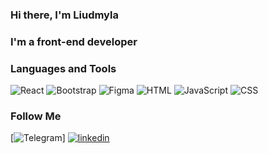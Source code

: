 ### Hi there, I'm Liudmyla

### I'm a front-end developer

### Languages and Tools
![React](https://img.shields.io/badge/-React-<COLOR>?style=for-the-badge&logo=react)
![Bootstrap](https://img.shields.io/badge/-Bootstrap-blue?style=for-the-badge&logo=Bootstrap)
![Figma](https://img.shields.io/badge/-Figma-yellowgreen?style=for-the-badge&logo=Figma)
![HTML](https://img.shields.io/badge/-HTML-ff69b4?style=for-the-badge&logo=html)
![JavaScript](https://img.shields.io/badge/-JavaScript-9cf?style=for-the-badge&logo=JavaScript)
![CSS](https://img.shields.io/badge/-CSS-blueviolet?style=for-the-badge&logo=CSS)


### Follow Me
[![Telegram](https://img.shields.io/badge/-Telegram-<COLOR>?style=for-the-badge&logo=telegram)]
[![linkedin](https://img.shields.io/badge/-Linkedin-blue?style=for-the-badge&logo=linkedin)](https://www.linkedin.com/in/liudmyla-murzina)

